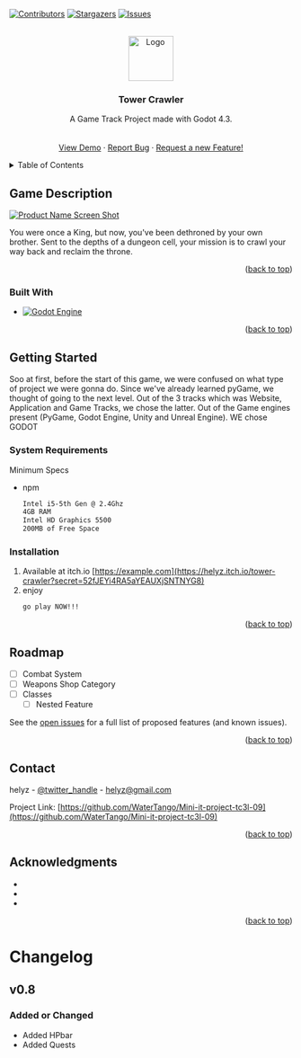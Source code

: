 <!-- Improved compatibility of back to top link: See: https://github.com/othneildrew/Best-README-Template/pull/73 -->
<a id="Tower Crawler"></a>
<!-- PROJECT SHIELDS -->
<!--
*** I'm using markdown "reference style" links for readability.
*** Reference links are enclosed in brackets [ ] instead of parentheses ( ).
*** See the bottom of this document for the declaration of the reference variables
*** for contributors-url, forks-url, etc. This is an optional, concise syntax you may use.
*** https://www.markdownguide.org/basic-syntax/#reference-style-links
-->
[![Contributors][contributors-shield]][contributors-url]
[![Stargazers][stars-shield]][stars-url]
[![Issues][issues-shield]][issues-url]



<!-- PROJECT LOGO -->
<br />
<div align="center">
  <a href="https://github.com/WaterTango/Mini-it-project-tc3l-09">
    <img src="images/logo.png" alt="Logo" width="80" height="80">
  </a>

<h3 align="center">Tower Crawler</h3>

  <p align="center">
    A Game Track Project made with Godot 4.3. 
    <br />
    <br />
    <br />
    <a href="https://github.com/WaterTango/Mini-it-project-tc3l-09">View Demo</a>
    ·
    <a href="https://github.com/WaterTango/Mini-it-project-tc3l-09/issues/new?labels=bug&template=bug-report---.md">Report Bug</a>
    ·
    <a href="https://github.com/WaterTango/Mini-it-project-tc3l-09/issues/new?labels=enhancement&template=feature-request---.md">Request a new Feature!</a>
  </p>
</div>



<!-- TABLE OF CONTENTS -->
<details>
  <summary>Table of Contents</summary>
  <ol>
    <li>
      <a href="#about-the-project">About The Project</a>
      <ul>
        <li><a href="#built-with">Built With</a></li>
        Godot Engine 4.3
      </ul>
    </li>
    <li>
      <a href="#getting-started">Getting Started</a>
      <ul>
        <li><a href="#prerequisites">Prerequisites</a></li>
        Minimum
          Intel i5-5th Gen @ 2.4Ghz
          4GB Ram
          Intel HD Graphics 5500
        <li><a href="#installation">Installation</a></li>
      </ul>
    </li>
    <li><a href="#usage">Usage</a></li>
    <li><a href="#roadmap">Roadmap</a></li>
    <li><a href="#contributing">Contributing</a></li>
    <li><a href="#license">License</a></li>
    <li><a href="#contact">Contact</a></li>
    <li><a href="#acknowledgments">Acknowledgments</a></li>
  </ol>
</details>



<!-- ABOUT THE PROJECT -->
## Game Description

[![Product Name Screen Shot][product-screenshot]](https://example.com)

You were once a King, but now, you've been dethroned by your own brother. Sent to the depths of a dungeon cell, your mission is to crawl your way back and reclaim the throne.


<p align="right">(<a href="#readme-top">back to top</a>)</p>



### Built With

* [![Godot Engine][GodotEngine.org]][Godot-url]

<p align="right">(<a href="#readme-top">back to top</a>)</p>



<!-- GETTING STARTED -->
## Getting Started

Soo at first, before the start of this game, we were confused on what type of project we were gonna do. Since we've already learned pyGame, we thought of going to the next level. Out of the 3 tracks which was Website, Application and Game Tracks, we chose the latter. Out of the Game engines present (PyGame, Godot Engine, Unity and Unreal Engine). WE chose GODOT

### System Requirements

Minimum Specs
* npm
  ```sh
  Intel i5-5th Gen @ 2.4Ghz
  4GB RAM
  Intel HD Graphics 5500
  200MB of Free Space
  ```

### Installation

1. Available at itch.io [https://example.com](https://helyz.itch.io/tower-crawler?secret=52fJEYi4RA5aYEAUXjSNTNYG8)
2. enjoy
   ```sh
   go play NOW!!!
   ```

<p align="right">(<a href="#readme-top">back to top</a>)</p>


<!-- ROADMAP -->
## Roadmap

- [ ] Combat System
- [ ] Weapons Shop Category
- [ ] Classes
    - [ ] Nested Feature

See the [open issues](https://github.com/github_username/repo_name/issues) for a full list of proposed features (and known issues).

<p align="right">(<a href="#readme-top">back to top</a>)</p>



<!-- CONTACT -->
## Contact

helyz - [@twitter_handle](https://twitter.com/twitter_handle) - helyz@gmail.com

Project Link: [https://github.com/WaterTango/Mini-it-project-tc3l-09](https://github.com/WaterTango/Mini-it-project-tc3l-09)

<p align="right">(<a href="#readme-top">back to top</a>)</p>



<!-- ACKNOWLEDGMENTS -->
## Acknowledgments

* []()
* []()
* []()

<p align="right">(<a href="#readme-top">back to top</a>)</p>



<!-- MARKDOWN LINKS & IMAGES -->
<!-- https://www.markdownguide.org/basic-syntax/#reference-style-links -->
[contributors-shield]: https://img.shields.io/github/contributors/github_username/repo_name.svg?style=for-the-badge
[contributors-url]: https://github.com/WaterTango/Mini-it-project-tc3l-09/graphs/contributors
[forks-shield]: https://img.shields.io/github/forks/github_username/repo_name.svg?style=for-the-badge
[forks-url]: https://github.com/WaterTango/Mini-it-project-tc3l-09/network/members
[stars-shield]: https://img.shields.io/github/stars/github_username/repo_name.svg?style=for-the-badge
[stars-url]: https://github.comWaterTango/Mini-it-project-tc3l-09/stargazers
[issues-shield]: https://img.shields.io/github/issues/github_username/repo_name.svg?style=for-the-badge
[issues-url]: https://github.com/WaterTango/Mini-it-project-tc3l-09/issues
[product-screenshot]: https://img.itch.zone/aW1nLzE3ODk2OTIzLnBuZw==/original/7VOyHK.png
[JQuery.com]: https://img.shields.io/badge/jQuery-0769AD?style=for-the-badge&logo=jquery&logoColor=white
[JQuery-url]: https://jquery.com 
[GodotEngine.org]: https://godotengine.org/assets/logo_dark.svg
[Godot-url]: https://godotengine.org/ 
# Changelog

## v0.8

### Added or Changed
- Added HPbar
- Added Quests
